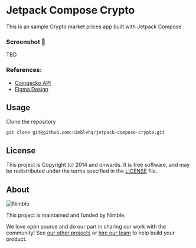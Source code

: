 # Jetpack Compose Crypto

This is an sample Crypto market prices app built with Jetpack Compose

### Screenshot 📸

TBD

### References:
- [Coingecko API](https://www.coingecko.com/en/api/documentation)
- [Figma Design](https://www.figma.com/community/file/1108313912145052181)

## Usage

Clone the repository

`git clone git@github.com:nimblehq/jetpack-compose-crypto.git`

## License

This project is Copyright (c) 2014 and onwards. It is free software,
and may be redistributed under the terms specified in the [LICENSE] file.

[LICENSE]: /LICENSE

## About

![Nimble](https://assets.nimblehq.co/logo/dark/logo-dark-text-160.png)

This project is maintained and funded by Nimble.

We love open source and do our part in sharing our work with the community!
See [our other projects][community] or [hire our team][hire] to help build your product.

[community]: https://github.com/nimblehq
[hire]: https://nimblehq.co/
